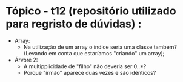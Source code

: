 # Tópico - t12 (repositório utilizado para regristo de dúvidas) :
* Array: 
    * Na utilização de um array o índice seria uma classe também? (Levando em conta que estaríamos "criando" um array);
* Árvore 2: 
    * A multipplicidade de "filho" não deveria ser 0..*?
    * Porque "irmão" aparece duas vezes e são idênticos?